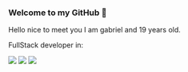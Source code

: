 ### Welcome to my GitHub 💜

Hello nice to meet you I am gabriel and 19 years old.



FullStack developer in:


<img src="https://img.icons8.com/color/48/000000/php.png"/>

<img src="https://img.icons8.com/color/48/000000/javascript.png"/>

<img src="https://img.icons8.com/color/48/000000/python.png"/>

<!--
**piassa157/piassa157** is a ✨ _special_ ✨ repository because its `README.md` (this file) appears on your GitHub profile.

Here are some ideas to get you started:

- 🔭 I’m currently working on ...
- 🌱 I’m currently learning ...
- 👯 I’m looking to collaborate on ...
- 🤔 I’m looking for help with ...
- 💬 Ask me about ...
- 📫 How to reach me: ...
- 😄 Pronouns: ...
- ⚡ Fun fact: ...
-->

